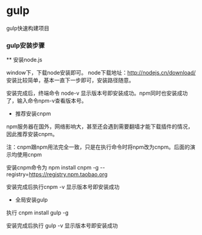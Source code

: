 # gulp
gulp快速构建项目

### gulp安装步骤

** 安装node.js

window下，下载node安装即可。 node下载地址：http://nodejs.cn/download/ 安装比较简单，基本一直下一步即可，安装路径随意。

安装完成后，终端命令 node-v 显示版本号即安装成功。npm同时也安装成功了，输入命令npm-v查看版本号。

* 推荐安装cnpm

npm服务器在国外，网络影响大，甚至还会遇到需要翻墙才能下载插件的情况，因此推荐安装cnpm。

注：cnpm跟npm用法完全一致，只是在执行命令时将npm改为cnpm。后面的演示均使用cnpm

安装cnpm命令为 npm install cnpm -g --registry=https://registry.npm.taobao.org

安装完成后执行cnpm -v 显示版本号即安装成功 

* 全局安装gulp

执行 cnpm install gulp -g

安装完成后执行 gulp -v 显示版本号即安装成功 
